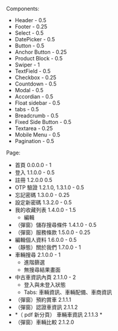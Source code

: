 Components:
- Header - 0.5
- Footer - 0.25
- Select - 0.5
- DatePicker - 0.5
- Button - 0.5
- Anchor Button - 0.25
- Product Block - 0.5
- Swiper - 1
- TextField - 0.5
- Checkbox - 0.25
- Countdown - 0.5
- Modal - 0.5
- Accordian - 0.5
- Float sidebar - 0.5
- tabs - 0.5
- Breadcrumb - 0.5
- Fixed Side Button - 0.5
- Textarea - 0.25
- Mobile Menu - 0.5
- Pagination - 0.5



Page:
- 首頁 0.0.0.0 - 1
- 登入 1.1.0.0 - 0.5
- 註冊 1.2.0.0 0.5
- OTP 驗證 1.2.1.0, 1.3.1.0 - 0.5
- 忘記密碼 1.3.0.0 - 0.25
- 設定新密碼 1.3.2.0 - 0.5
- 我的收藏列表 1.4.0.0 - 1.5
	-  編輯
- （彈窗）儲存搜尋條件 1.4.1.0 - 0.5
- （彈窗）服務條款 1.5.0.0 - 0.25
- 編輯個人資料 1.6.0.0 - 0.5
- （靜態）關於我們 1.7.0.0 - 1
- 車輛搜尋 2.1.0.0 - 1
	- 進階篩選
	- 無搜尋結果畫面 
- 中古車資訊內頁 2.1.1.0 - 2
	- 登入與未登入狀態
	- Tabs: 車輛資訊、車輛配備、車商資訊
- （彈窗）預約賞車 2.1.1.1
- （彈窗）認證車資訊 2.1.1.2
- *（ pdf 新分頁） 車輛車資訊 2.1.1.3 *
- （彈窗）車輛比較 2.1.2.0